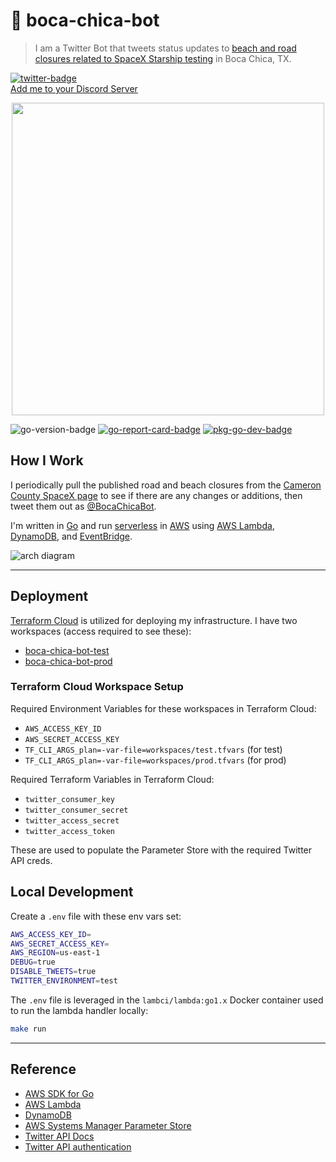# :rocket: boca-chica-bot

>I am a Twitter Bot that tweets status updates to [beach and road closures related to SpaceX
Starship testing][cameron-county-spacex] in Boca Chica, TX.

[![twitter-badge]][@bocachicabot]  
[Add me to your Discord Server](https://discord.com/api/oauth2/authorize?client_id=782492119063199744&permissions=2048&scope=bot)

<p align="center">
<img width="500" src="assets/boca-chica-bot.jpg">
</p>

![go-version-badge]
[![go-report-card-badge]][go-report-card]
[![pkg-go-dev-badge]][pkg-go-dev]

## How I Work

I periodically pull the published road and beach closures from the [Cameron County SpaceX
page][cameron-county-spacex] to see if there are any changes or additions, then tweet them out as
[@BocaChicaBot].

I'm written in [Go] and run [serverless] in [AWS] using [AWS Lambda], [DynamoDB], and [EventBridge].

![arch diagram](./assets/boca-chica-bot.drawio.svg)


---

## Deployment

[Terraform Cloud] is utilized for deploying my infrastructure. I have two workspaces (access required to see these):

- [boca-chica-bot-test][terraform-cloud-workspace-test]
- [boca-chica-bot-prod][terraform-cloud-workspace-prod]

### Terraform Cloud Workspace Setup

Required Environment Variables for these workspaces in Terraform Cloud:

- `AWS_ACCESS_KEY_ID`
- `AWS_SECRET_ACCESS_KEY`
- `TF_CLI_ARGS_plan=-var-file=workspaces/test.tfvars` (for test)
- `TF_CLI_ARGS_plan=-var-file=workspaces/prod.tfvars` (for prod)

Required Terraform Variables in Terraform Cloud:

- `twitter_consumer_key`
- `twitter_consumer_secret`
- `twitter_access_secret`
- `twitter_access_token`

These are used to populate the Parameter Store with the required Twitter API creds.

## Local Development

Create a `.env` file with these env vars set:

```sh
AWS_ACCESS_KEY_ID=
AWS_SECRET_ACCESS_KEY=
AWS_REGION=us-east-1
DEBUG=true
DISABLE_TWEETS=true
TWITTER_ENVIRONMENT=test
```

The `.env` file is leveraged in the `lambci/lambda:go1.x` Docker container used to run the lambda
handler locally:

```sh
make run
```

---

## Reference

* [AWS SDK for Go][aws-sdk-go]
* [AWS Lambda]
* [DynamoDB]
* [AWS Systems Manager Parameter Store][aws-param-store]
* [Twitter API Docs]
* [Twitter API authentication][twitter-api-auth]

[aws]:https://aws.amazon.com/
[aws lambda]:https://aws.amazon.com/lambda/
[aws-param-store]:https://docs.aws.amazon.com/systems-manager/latest/userguide/systems-manager-parameter-store.html
[aws-sdk-go]:https://docs.aws.amazon.com/sdk-for-go/
[cameron-county-spacex]:https://www.cameroncounty.us/spacex/
[dynamodb]:https://aws.amazon.com/dynamodb/
[EventBridge]:https://aws.amazon.com/eventbridge/
[go]:https://golang.org/
[go-report-card]:https://goreportcard.com/report/github.com/nickshine/boca-chica-bot
[go-report-card-badge]:https://goreportcard.com/badge/github.com/nickshine/boca-chica-bot
[go-version-badge]:https://img.shields.io/github/go-mod/go-version/nickshine/boca-chica-bot
[pkg-go-dev]:https://pkg.go.dev/github.com/nickshine/boca-chica-bot
[pkg-go-dev-badge]:https://pkg.go.dev/badge/github.com/nickshine/boca-chica-bot
[serverless]:https://aws.amazon.com/serverless/
[terraform cloud]:https://www.hashicorp.com/products/terraform
[terraform-cloud-workspace-test]:https://app.terraform.io/app/nickshine/workspaces/boca-chica-bot-test
[terraform-cloud-workspace-prod]:https://app.terraform.io/app/nickshine/workspaces/boca-chica-bot-prod
[twitter api docs]:https://developer.twitter.com/en/docs/twitter-api
[twitter-api-auth]:https://developer.twitter.com/en/docs/authentication/overview
[twitter-badge]:https://img.shields.io/twitter/follow/BocaChicaBot?style=social
[@BocaChicaBot]:https://twitter.com/bocachicabot
